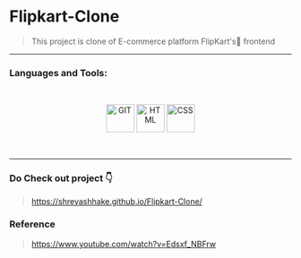 # Flipkart-Clone
> This project is clone of E-commerce platform FlipKart's🛒 frontend <br>
<hr>

### Languages and Tools:
<p align="center" style="padding: 30px;" >
      <img padding="40px" src="https://www.vectorlogo.zone/logos/git-scm/git-scm-icon.svg" alt="GIT" width="50" height="50"/>
      <img padding="15px" src="https://www.vectorlogo.zone/logos/w3_html5/w3_html5-icon.svg" alt="HTML" width="50" height="50"/>
      <img padding="15px" src="https://www.vectorlogo.zone/logos/w3_css/w3_css-icon.svg" alt="CSS" width="50" height="50"/>
</p> 
<hr>

### Do Check out project 👇
> https://shreyashhake.github.io/Flipkart-Clone/

### Reference
> https://www.youtube.com/watch?v=Edsxf_NBFrw
